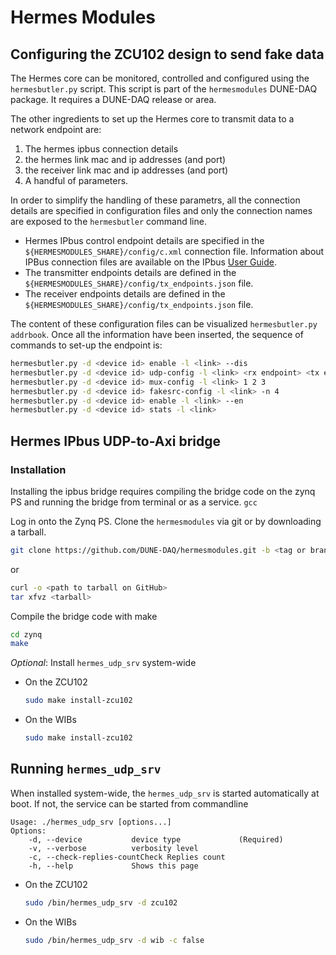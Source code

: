 # Hermes Modules

## Configuring the ZCU102 design to send fake data

The Hermes core can be monitored, controlled and configured using the `hermesbutler.py` script.
This script is part of the `hermesmodules` DUNE-DAQ package. It requires a DUNE-DAQ release or area.

The other ingredients to set up the Hermes core to transmit data to a network endpoint are:

1. The hermes ipbus connection details
2. the hermes link mac and ip addresses (and port)
3. the receiver link mac and ip addresses (and port)
4. A handful of parameters.

In order to simplify the handling of these parametrs, all the connection details are specified in configuration files and only the connection names are exposed to the `hermesbutler` command line.

- Hermes IPbus control endpoint details are specified in the `${HERMESMODULES_SHARE}/config/c.xml` connection file.
Information about IPBus connection files are available on the IPbus [User Guide](https://ipbus.web.cern.ch/doc/user/html/software/uhalQuickTutorial.html#connecting-to-the-hardware-ip-endpoint-with-a-connection-file).
- The transmitter endpoints details are defined in the `${HERMESMODULES_SHARE}/config/tx_endpoints.json` file.
- The receiver endpoints details are defined in the `${HERMESMODULES_SHARE}/config/tx_endpoints.json` file.

The content of these configuration files can be visualized `hermesbutler.py addrbook`.
Once all the information have been inserted, the sequence of commands to set-up the endpoint is:

```sh
hermesbutler.py -d <device id> enable -l <link> --dis 
hermesbutler.py -d <device id> udp-config -l <link> <rx endpoint> <tx endpoint>
hermesbutler.py -d <device id> mux-config -l <link> 1 2 3
hermesbutler.py -d <device id> fakesrc-config -l <link> -n 4
hermesbutler.py -d <device id> enable -l <link> --en
hermesbutler.py -d <device id> stats -l <link>
```

## Hermes IPbus UDP-to-Axi bridge

### Installation

Installing the ipbus bridge requires compiling the bridge code on the zynq PS and running the bridge from terminal or as a service. `gcc`

Log in onto the Zynq PS. Clone the `hermesmodules` via git or by downloading a tarball.

```sh
git clone https://github.com/DUNE-DAQ/hermesmodules.git -b <tag or branch>
```
or
```sh
curl -o <path to tarball on GitHub>
tar xfvz <tarball>
```

Compile the bridge code with make

```sh
cd zynq
make
```
*Optional*: Install `hermes_udp_srv` system-wide 

* On the ZCU102

    ```sh
    sudo make install-zcu102
    ```

* On the WIBs
    ```sh
    sudo make install-zcu102
    ```

## Running `hermes_udp_srv`

When installed system-wide, the `hermes_udp_srv` is started automatically at boot.
If not, the service can be started from commandline

```
Usage: ./hermes_udp_srv [options...]
Options:
    -d, --device           device type             (Required)
    -v, --verbose          verbosity level        
    -c, --check-replies-countCheck Replies count    
    -h, --help             Shows this page        
```


* On the ZCU102
    ```sh
    sudo /bin/hermes_udp_srv -d zcu102 
    ```

* On the WIBs
    ```sh
    sudo /bin/hermes_udp_srv -d wib -c false 
    ```


